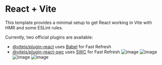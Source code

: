 # React + Vite

This template provides a minimal setup to get React working in Vite with HMR and some ESLint rules.

Currently, two official plugins are available:

- [@vitejs/plugin-react](https://github.com/vitejs/vite-plugin-react/blob/main/packages/plugin-react/README.md) uses [Babel](https://babeljs.io/) for Fast Refresh
- [@vitejs/plugin-react-swc](https://github.com/vitejs/vite-plugin-react-swc) uses [SWC](https://swc.rs/) for Fast Refresh
![image](https://github.com/user-attachments/assets/01286be8-1faa-4353-9b26-8194bffc68bb)
![image](https://github.com/user-attachments/assets/f1f572cf-0925-43da-b073-b798969cae42)
![image](https://github.com/user-attachments/assets/994f468e-6d5f-4fae-b5e1-4c7b1ba43bb3)
![image](https://github.com/user-attachments/assets/79bfe531-6ce0-4eb8-8e91-445e4d99d7a2)

